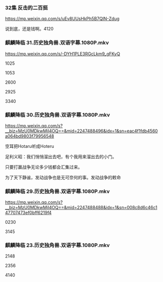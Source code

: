 ### 32集 反击的二百挺
https://mp.weixin.qq.com/s/uEv8UUsHkPh5B7QlN-Zdug

说到底，还是钱啊。4120

### 麒麟降临 31.历史独角兽.双语字幕.1080P.mkv
https://mp.weixin.qq.com/s/-DYH1PLE3RGcLkm9_gFKyQ

1025

1053

2600

2925

3340

### 麒麟降临 30.历史独角兽.双语字幕.1080P.mkv
https://mp.weixin.qq.com/s?__biz=MzU0MDkwMjI4OQ==&mid=2247488496&idx=1&sn=eac4f1fdb4560a064bd9803f79956548

空耳把Hotaru听成Hoteru

足利义昭：我们悄悄溜出去吧，有个我用来溜出去的小门。

只要打赢战争无论多少钱都会汇集过来。

为了天下静谧，发动战争也是无可奈何的事。发动战争的敕命

### 麒麟降临 29.历史独角兽.双语字幕.1080P.mkv
https://mp.weixin.qq.com/s?__biz=MzU0MDkwMjI4OQ==&mid=2247488488&idx=1&sn=008c8d6c46c147707473ef0bff6219f4

0230

3145

### 麒麟降临 23.历史独角兽.双语字幕.1080P.mkv

2148

2356

4140
